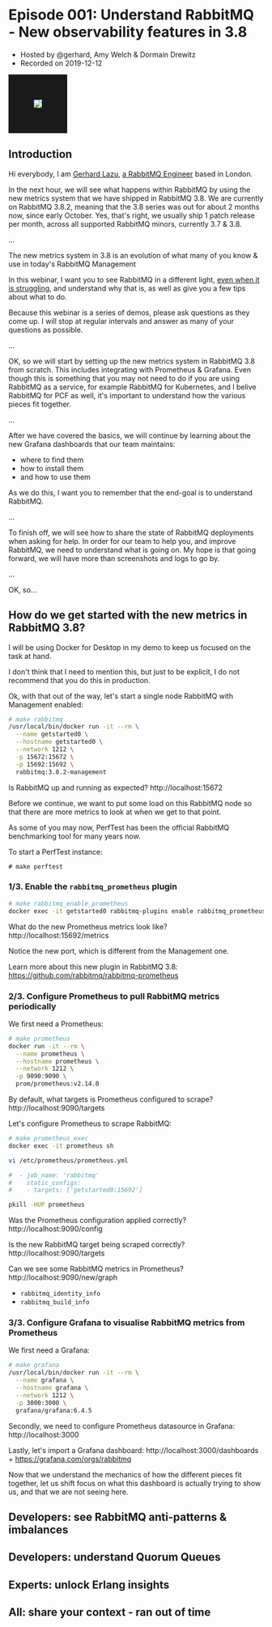 # Episode 001: Understand RabbitMQ - New observability features in 3.8

- Hosted by @gerhard, Amy Welch & Dormain Drewitz
- Recorded on 2019-12-12

<a href="#" target="_blank"><img src="https://user-images.githubusercontent.com/3342/70550192-4b7ba100-1b6d-11ea-99bc-7f7564504bcb.png" border="50" /></a>

## Introduction

Hi everybody, I am [Gerhard Lazu](https://gerhard.io), [a RabbitMQ Engineer](https://github.com/rabbitmq/rabbitmq-server/pulls?utf8=%E2%9C%93&q=author%3Agerhard) based in London.

In the next hour, we will see what happens within RabbitMQ by using the new metrics system that we have shipped in RabbitMQ 3.8.
We are currently on RabbitMQ 3.8.2, meaning that the 3.8 series was out for about 2 months now, since early October.
Yes, that's right, we usually ship 1 patch release per month, across all supported RabbitMQ minors, currently 3.7 & 3.8.

...

The new metrics system in 3.8 is an evolution of what many of you know & use in today's RabbitMQ Management

In this webinar, I want you to see RabbitMQ in a different light,
[even when it is struggling](rabbitmq-management-unresponsive-43.gif),
and understand why that is, as well as give you a few tips about what to do.

Because this webinar is a series of demos, please ask questions as they come up.
I will stop at regular intervals and answer as many of your questions as possible.

...

OK, so we will start by setting up the new metrics system in RabbitMQ 3.8 from scratch.
This includes integrating with Prometheus & Grafana.
Even though this is something that you may not need to do if you are using RabbitMQ as a service,
for example RabbitMQ for Kubernetes, and I belive RabbitMQ for PCF as well,
it's important to understand how the various pieces fit together.

...

After we have covered the basics,
we will continue by learning about the new Grafana dashboards that our team maintains:
* where to find them
* how to install them
* and how to use them

As we do this, I want you to remember that the end-goal is to understand RabbitMQ.

...

To finish off, we will see how to share the state of RabbitMQ deployments when asking for help.
In order for our team to help you, and improve RabbitMQ, we need to understand what is going on.
My hope is that going forward, we will have more than screenshots and logs to go by.

...

OK, so...

## How do we get started with the new metrics in RabbitMQ 3.8?

I will be using Docker for Desktop in my demo to keep us focused on the task at hand.

I don't think that I need to mention this, but just to be explicit, I do not recommend that you do this in production.

Ok, with that out of the way, let's start a single node RabbitMQ with Management enabled:

```sh
# make rabbitmq
/usr/local/bin/docker run -it --rm \
  --name getstarted0 \
  --hostname getstarted0 \
  --network 1212 \
  -p 15672:15672 \
  -p 15692:15692 \
  rabbitmq:3.8.2-management
```

Is RabbitMQ up and running as expected? http://localhost:15672

Before we continue, we want to put some load on this RabbitMQ node so that there are more metrics to look at when we get to that point.

As some of you may now, PerfTest has been the official RabbitMQ benchmarking tool for many years now.

To start a PerfTest instance:

```
# make perftest
```

### 1/3. Enable the `rabbitmq_prometheus` plugin

```sh
# make rabbitmq_enable_prometheus
docker exec -it getstarted0 rabbitmq-plugins enable rabbitmq_prometheus
```

What do the new Prometheus metrics look like? http://localhost:15692/metrics

Notice the new port, which is different from the Management one.

Learn more about this new plugin in RabbitMQ 3.8: https://github.com/rabbitmq/rabbitmq-prometheus

### 2/3. Configure Prometheus to pull RabbitMQ metrics periodically

We first need a Prometheus:

```sh
# make prometheus
docker run -it --rm \
  --name prometheus \
  --hostname prometheus \
  --network 1212 \
  -p 9090:9090 \
  prom/prometheus:v2.14.0
```

By default, what targets is Prometheus configured to scrape? http://localhost:9090/targets

Let's configure Prometheus to scrape RabbitMQ:

```sh
# make prometheus_exec
docker exec -it prometheus sh

vi /etc/prometheus/prometheus.yml

#  - job_name: 'rabbitmq'
#    static_configs:
#    - targets: ['getstarted0:15692']

pkill -HUP prometheus
```

Was the Prometheus configuration applied correctly? http://localhost:9090/config

Is the new RabbitMQ target being scraped correctly? http://localhost:9090/targets

Can we see some RabbitMQ metrics in Prometheus? http://localhost:9090/new/graph

* `rabbitmq_identity_info`
* `rabbitmq_build_info`

### 3/3. Configure Grafana to visualise RabbitMQ metrics from Prometheus

We first need a Grafana:

```sh
# make grafana
/usr/local/bin/docker run -it --rm \
  --name grafana \
  --hostname grafana \
  --network 1212 \
  -p 3000:3000 \
  grafana/grafana:6.4.5
```

Secondly, we need to configure Prometheus datasource in Grafana: http://localhost:3000

Lastly, let's import a Grafana dashboard: http://localhost:3000/dashboards + https://grafana.com/orgs/rabbitmq

Now that we understand the mechanics of how the different pieces fit together,
let us shift focus on what this dashboard is actually trying to show us,
and that we are not seeing here.

## Developers: see RabbitMQ anti-patterns & imbalances

## Developers: understand Quorum Queues

## Experts: unlock Erlang insights

## All: share your context - ran out of time
